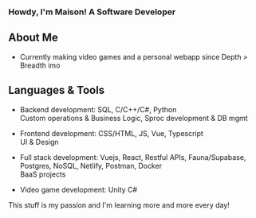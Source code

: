 ### Howdy, I'm Maison! A Software Developer
<h2>About Me</h2>

- Currently making video games and a personal webapp since Depth > Breadth imo

<h2>Languages & Tools</h2>

- Backend development: SQL, C/C++/C#, Python <br> Custom operations & Business Logic, Sproc development & DB mgmt

- Frontend development: CSS/HTML, JS, Vue, Typescript <br> UI & Design

- Full stack development: Vuejs, React, Restful APIs, Fauna/Supabase, Postgres, NoSQL, Netlify, Postman, Docker <br> BaaS projects

- Video game development: Unity C#
  
This stuff is my passion and I'm learning more and more every day!

<br>
<!--
**Maison-A/Maison-A** is a ✨ _special_ ✨ repository because its `README.md` (this file) appears on your GitHub profile.

Here are some ideas to get you started:

- 🔭 I’m currently working on ...
- 🌱 I’m currently learning ...
- 👯 I’m looking to collaborate on ...
- 🤔 I’m looking for help with ...
- 💬 Ask me about ...
- 📫 How to reach me: ...
- 😄 Pronouns: ...
- ⚡ Fun fact: ...
-->
